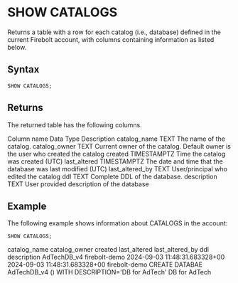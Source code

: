 # [](#show-catalogs)SHOW CATALOGS

Returns a table with a row for each catalog (i.e., database) defined in the current Firebolt account, with columns containing information as listed below.

## [](#syntax)Syntax

```
SHOW CATALOGS;
```

## [](#returns)Returns

The returned table has the following columns.

Column name Data Type Description catalog\_name TEXT The name of the catalog. catalog\_owner TEXT Current owner of the catalog. Default owner is the user who created the catalog created TIMESTAMPTZ Time the catalog was created (UTC) last\_altered TIMESTAMPTZ The date and time that the database was last modified (UTC) last\_altered\_by TEXT User/principal who edited the catalog ddl TEXT Complete DDL of the database. description TEXT User provided description of the database

## [](#example)Example

The following example shows information about CATALOGS in the account:

```
SHOW CATALOGS;
```

catalog\_name catalog\_owner created last\_altered last\_altered\_by ddl description AdTechDB\_v4 firebolt-demo 2024-09-03 11:48:31.683328+00 2024-09-03 11:48:31.683328+00 firebolt-demo CREATE DATABAE AdTechDB\_v4 () WITH DESCRIPTION='DB for AdTech' DB for AdTech